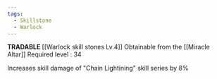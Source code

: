 ```yaml
---
tags:
  - Skillstone
  - Warlock
---
```

**TRADABLE**
[[Warlock skill stones Lv.4]]
Obtainable from the [[Miracle Altar]]
Required level : 34

Increases skill damage of "Chain Lightining" skill series by 8%